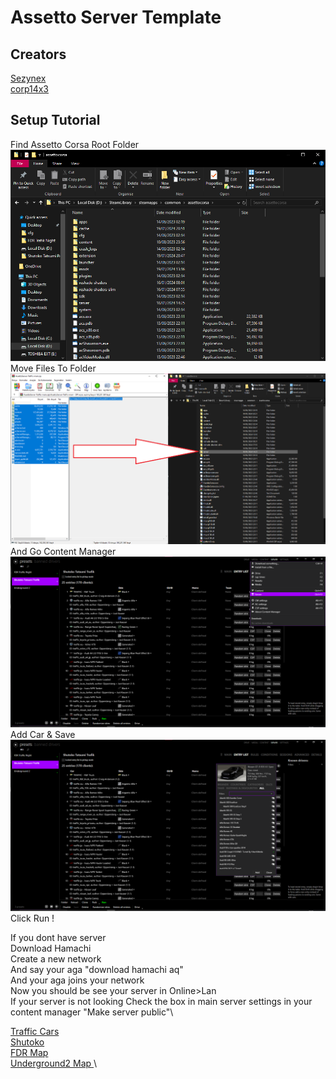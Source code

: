 # Assetto Server Template

## Creators

[Sezynex](https://github.com/sezynex)\
[corp14x3](https://github.com/corp14x3)



## Setup Tutorial
Find Assetto Corsa Root Folder\
![Find Assetto Corsa Root Folder](./setup/t9khqze.png)
Move Files To Folder\
![Move Files To Folder](./setup/ek5zt6p.png)
And Go Content Manager\
![And Go Content Manager](./setup/pkqo1xq.png)
Add Car & Save\
![Add Car & Save](./setup/hzmxx9q.png)
Click Run !                                                                                         

If you dont have server\
Download Hamachi\
Create a new network\
And say your aga "download hamachi aq"\
And your aga joins your network\
Now you should be see your server in Online>Lan\
If your server is not looking Check the box in main server settings in your content manager "Make server public"\


[Traffic Cars](https://link.tc/go/bRdVI)\
[Shutoko](https://link.tc/go/y5hIF)\
[FDR Map](https://link.tc/go/rQE93)\
[Underground2 Map ](https://link.tc/go/3YmWX)\
